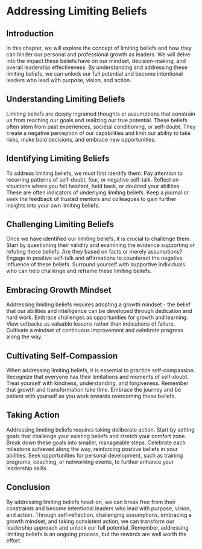 Addressing Limiting Beliefs
====================================

Introduction
------------

In this chapter, we will explore the concept of limiting beliefs and how they can hinder our personal and professional growth as leaders. We will delve into the impact these beliefs have on our mindset, decision-making, and overall leadership effectiveness. By understanding and addressing these limiting beliefs, we can unlock our full potential and become intentional leaders who lead with purpose, vision, and action.

Understanding Limiting Beliefs
------------------------------

Limiting beliefs are deeply ingrained thoughts or assumptions that constrain us from reaching our goals and realizing our true potential. These beliefs often stem from past experiences, societal conditioning, or self-doubt. They create a negative perception of our capabilities and limit our ability to take risks, make bold decisions, and embrace new opportunities.

Identifying Limiting Beliefs
----------------------------

To address limiting beliefs, we must first identify them. Pay attention to recurring patterns of self-doubt, fear, or negative self-talk. Reflect on situations where you felt hesitant, held back, or doubted your abilities. These are often indicators of underlying limiting beliefs. Keep a journal or seek the feedback of trusted mentors and colleagues to gain further insights into your own limiting beliefs.

Challenging Limiting Beliefs
----------------------------

Once we have identified our limiting beliefs, it is crucial to challenge them. Start by questioning their validity and examining the evidence supporting or refuting these beliefs. Are they based on facts or merely assumptions? Engage in positive self-talk and affirmations to counteract the negative influence of these beliefs. Surround yourself with supportive individuals who can help challenge and reframe these limiting beliefs.

Embracing Growth Mindset
------------------------

Addressing limiting beliefs requires adopting a growth mindset - the belief that our abilities and intelligence can be developed through dedication and hard work. Embrace challenges as opportunities for growth and learning. View setbacks as valuable lessons rather than indications of failure. Cultivate a mindset of continuous improvement and celebrate progress along the way.

Cultivating Self-Compassion
---------------------------

When addressing limiting beliefs, it is essential to practice self-compassion. Recognize that everyone has their limitations and moments of self-doubt. Treat yourself with kindness, understanding, and forgiveness. Remember that growth and transformation take time. Embrace the journey and be patient with yourself as you work towards overcoming these beliefs.

Taking Action
-------------

Addressing limiting beliefs requires taking deliberate action. Start by setting goals that challenge your existing beliefs and stretch your comfort zone. Break down these goals into smaller, manageable steps. Celebrate each milestone achieved along the way, reinforcing positive beliefs in your abilities. Seek opportunities for personal development, such as training programs, coaching, or networking events, to further enhance your leadership skills.

Conclusion
----------

By addressing limiting beliefs head-on, we can break free from their constraints and become intentional leaders who lead with purpose, vision, and action. Through self-reflection, challenging assumptions, embracing a growth mindset, and taking consistent action, we can transform our leadership approach and unlock our full potential. Remember, addressing limiting beliefs is an ongoing process, but the rewards are well worth the effort.
